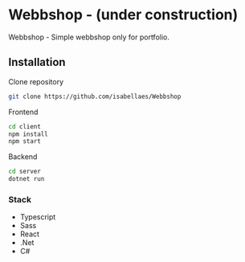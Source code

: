 # Webbshop - (under construction)

Webbshop - Simple webbshop only for portfolio.

## Installation

Clone repository

```sh
git clone https://github.com/isabellaes/Webbshop
```

Frontend

```sh
cd client
npm install
npm start
```

Backend

```sh
cd server
dotnet run
```

### Stack

- Typescript
- Sass
- React
- .Net
- C#
